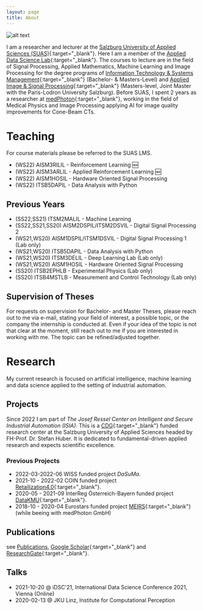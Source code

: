 ```yaml
---
layout: page
title: About
---
```


![alt text](images/long.jpg)

I am a researcher and lecturer at the [Salzburg University of Applied Sciences (SUAS)](https://www.fh-salzburg.ac.at/en/){:target="_blank"}. Here I am a member of the [Applied Data Science Lab](https://its.fh-salzburg.ac.at/forschung/applied-data-science-lab/){:target="_blank"}. The courses to lecture are in the field of Signal Processing, Applied Mathematics, Machine Learning and Image Processing for the degree programs of [Information Technology & Systems Management](https://www.fh-salzburg.ac.at/en/study/engineering/information-technology-systems-management-master){:target="_blank"} (Bachelor- & Masters-Level) and [Applied Image & Signal Processing](https://aisp-salzburg.ac.at/){:target="_blank"} (Masters-level, Joint Master with the Paris-Lodron University Salzburg). Before SUAS, I spent 2 years as a researcher at [medPhoton](https://www.medphoton.at/){:target="_blank"}, working in the field of Medical Physics and Image Processing applying AI for image quality improvements for Cone-Beam CTs.

# Teaching

For course materials please be referred to the SUAS LMS.

- (WS22) AISM3RILIL - Reinforcement Learning :new:
- (WS22) AISM3ARLIL - Applied Reinforcement Learning :new:
- (WS22) AISM1HOSIL - Hardware Oriented Signal Processing
- (WS22) ITSB5DAPIL - Data Analysis with Python

## Previous Years

- (SS22,SS21) ITSM2MALIL - Machine Learning
- (SS22,SS21,SS20) AISM2DSPIL/ITSM2DSVIL - Digital Signal Processing 2
- (WS21,WS20) AISM1DSPIL/ITSM1DSVIL - Digital Signal Processing 1 (Lab only)
- (WS21,WS20) ITSB5DAPIL - Data Analysis with Python
- (WS21,WS20) ITSM3DELIL - Deep Learning Lab (Lab only)
- (WS21,WS20) AISM1HOSIL - Hardware Oriented Signal Processing
- (SS20) ITSB2EPHLB - Experimental Physics (Lab only)
- (SS20) ITSB4MSTLB - Measurement and Control Technology (Lab only)

## Supervision of Theses

For requests on supervision for Bachelor- and Master Theses, please reach out to me via e-mail, stating your field of interest, a possible topic, or the company the internship is conducted at. Even if your idea of the topic is not that clear at the moment, still reach out to me if you are interested in working with me. The topic can be refined/adjusted together.

# Research

My current research is focused on artificial intelligence, machine learning and data science applied to the setting of industrial automation.

## Projects

Since 2022 I am part of _The Josef Ressel Center on Intelligent and Secure Industrial Automation (ISIA)_. This is a [CDG](https://www.cdg.ac.at/en/){:target="_blank"} funded research center at the Salzburg University of Applied Sciences headed by FH-Prof. Dr. Stefan Huber. It is dedicated to fundamental-driven applied research and expects scientific excellence.

### Previous Projects

- 2022-03-2022-06 WISS funded project _DaSuMa_.
- 2021-10 - 2022-02 COIN funded project [Retailization4.0](https://retailization.at/){:target="_blank"}.
- 2020-05 - 2021-09 InterReg Österreich-Bayern funded project [DataKMU](https://its.fh-salzburg.ac.at/forschung/forschungsprojekte/suche/datakmu/){:target="_blank"}.
- 2018-10 - 2020-04 Eurostars funded project [MEIRS](https://www.era-learn.eu/network-information/networks/eurostars-2/eurostars-cut-off-7/multi-energy-imaging-ring-system){:target="_blank"} (while beeing with medPhoton GmbH)

## Publications

see [Publications](publications/), [Google Scholar](https://scholar.google.com/citations?user=rZqsvrMAAAAJ&hl=en){:target="_blank"} and [ResearchGate](https://www.researchgate.net/profile/Martin_Uray){:target="_blank"}.

## Talks

- 2021-10-20 @ iDSC'21, International Data Science Conference 2021, Vienna (Online)
- 2020-02-13 @ JKU Linz, Institute for Computational Perception
